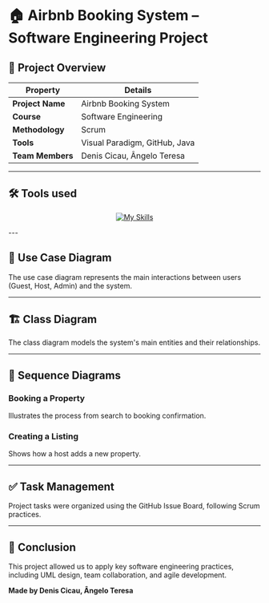 # 🏠 Airbnb Booking System – Software Engineering Project

## 🔖 Project Overview

| Property           | Details                      |
|--------------------|-------------------------------|
| **Project Name**   | Airbnb Booking System         |
| **Course**         | Software Engineering          |
| **Methodology**    | Scrum                         |
| **Tools**          | Visual Paradigm, GitHub, Java |
| **Team Members**   | Denis Cicau, Ângelo Teresa    |

---

## 🛠️ Tools used

<p align="center">
  <a href="https://skillicons.dev">
    <img src="https://skillicons.dev/icons?i=git,github,discord" alt="My Skills">
  </a>
</p>
---

## 🧩 Use Case Diagram

The use case diagram represents the main interactions between users (Guest, Host, Admin) and the system.

---

## 🏗️ Class Diagram

The class diagram models the system's main entities and their relationships.

---

## 🔄 Sequence Diagrams

### Booking a Property

Illustrates the process from search to booking confirmation.

### Creating a Listing

Shows how a host adds a new property.

---

## ✅ Task Management

Project tasks were organized using the GitHub Issue Board, following Scrum practices.

---

## 🧾 Conclusion

This project allowed us to apply key software engineering practices, including UML design, team collaboration, and agile development.

**Made by Denis Cicau, Ângelo Teresa**
